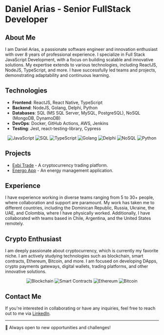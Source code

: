 # Daniel Arias - Senior FullStack Developer

## About Me
I am Daniel Arias, a passionate software engineer and innovation enthusiast with over 8 years of professional experience. I specialize in Full Stack JavaScript Development, with a focus on building scalable and innovative solutions. My expertise extends to various technologies, including ReactJS, NodeJS, TypeScript, and more. I have successfully led teams and projects, demonstrating adaptability and continuous learning.

## Technologies
- **Frontend**: ReactJS, React Native, TypeScript
- **Backend**: NodeJS, Golang, Delphi, Python
- **Databases**: SQL (MS SQL Server, MySQL, PostgreSQL), NoSQL (MongoDB, DynamoDB)
- **DevOps**: Docker, GitHub Actions, AWS, Jenkins
- **Testing**: Jest, react-testing-library, Cypress

<p align="center">
  <img src="https://img.shields.io/badge/JavaScript-F7DF1E?style=for-the-badge&logo=javascript&logoColor=black" alt="JavaScript">
  <img src="https://img.shields.io/badge/SQL-4479A1?style=for-the-badge&logo=sql&logoColor=white" alt="SQL">
  <img src="https://img.shields.io/badge/TypeScript-3178C6?style=for-the-badge&logo=typescript&logoColor=white" alt="TypeScript">
  <img src="https://img.shields.io/badge/Golang-00ADD8?style=for-the-badge&logo=go&logoColor=white" alt="Golang">
  <img src="https://img.shields.io/badge/Delphi-EE1F35?style=for-the-badge&logo=delphi&logoColor=white" alt="Delphi">
  <img src="https://img.shields.io/badge/NoSQL-4DB33D?style=for-the-badge&logo=nosql&logoColor=white" alt="NoSQL">
  <img src="https://img.shields.io/badge/Python-3776AB?style=for-the-badge&logo=python&logoColor=white" alt="Python">
</p>

## Projects
- [Exbi Trade](https://exbi.trade/en) - A cryptocurrency trading platform.
- [Energo App](https://energo.app/) - An energy management application.

## Experience
I have experience working in diverse teams ranging from 5 to 30+ people, where collaboration and support are paramount. My work has taken me to different countries, including the Dominican Republic, Russia, Ukraine, the UAE, and Colombia, where I have physically worked. Additionally, I have collaborated with teams based in Chile, Argentina, and the United States remotely.

## Crypto Enthusiast
I am deeply passionate about cryptocurrency, which is currently my favorite niche. I am actively studying technologies such as blockchain, smart contracts, Ethereum, Bitcoin, and more. I am focused on developing DApps, crypto payments gateways, digital wallets, trading platforms, and other innovative solutions.

<p align="center">
  <img src="https://img.shields.io/badge/Blockchain-121D33?style=for-the-badge&logo=blockchain.com&logoColor=white" alt="Blockchain">
  <img src="https://img.shields.io/badge/Smart%20Contracts-121D33?style=for-the-badge&logo=ethereum&logoColor=white" alt="Smart Contracts">
  <img src="https://img.shields.io/badge/Ethereum-3C3C3D?style=for-the-badge&logo=ethereum&logoColor=white" alt="Ethereum">
  <img src="https://img.shields.io/badge/Bitcoin-F7931A?style=for-the-badge&logo=bitcoin&logoColor=white" alt="Bitcoin">
</p>

## Contact Me
If you're interested in collaborating or have any inquiries, feel free to reach out to me via [LinkedIn](https://www.linkedin.com/in/daniel-arias-87665412a/).

---

🚀 Always open to new opportunities and challenges!
